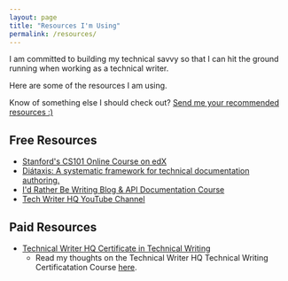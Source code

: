 ```yaml
---
layout: page
title: "Resources I'm Using"
permalink: /resources/
---
```




I am committed to building my technical savvy so that I can hit the ground running when working as a technical writer.

Here are some of the resources I am using.

Know of something else I should check out? [Send me your recommended resources :)](mailto:erikasversion@gmail.com)

## Free Resources

- [Stanford's CS101 Online Course on edX](https://www.edx.org/course/computer-science-101)
- [Diátaxis: A systematic framework for technical documentation authoring.](https://diataxis.fr)
- [I'd Rather Be Writing Blog & API Documentation Course](https://idratherbewriting.com/learnapidoc/)
- [Tech Writer HQ YouTube Channel](https://www.youtube.com/channel/UCjMnGjosWhBxYtumwhQLZmA)

## Paid Resources

- [Technical Writer HQ Certificate in Technical Writing](https://technicalwriterhq.com)
    - Read my thoughts on the Technical Writer HQ Technical Writing Certificatation Course [here](https://erikasversion.github.io/hello/technical-writer-hq/).
